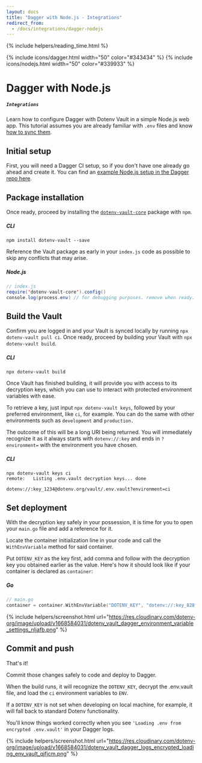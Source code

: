 ```yaml
---
layout: docs
title: "Dagger with Node.js - Integrations"
redirect_from:
  - /docs/integrations/dagger-nodejs
---
```


{% include helpers/reading_time.html %}

{% include icons/dagger.html width="50" color="#343434" %}
{% include icons/nodejs.html width="50" color="#339933" %}


# __Dagger with Node.js__
##### `Integrations`
Learn how to configure Dagger with Dotenv Vault in a simple Node.js web app. This tutorial assumes you are already familiar with `.env` files and know [how to sync them](/docs/tutorials/sync).

## Initial setup
First, you will need a Dagger CI setup, so if you don't have one already go ahead and create it. You can find an [example Node.js setup in the Dagger repo here](https://github.com/dagger/examples/tree/main/templates/nodejs/npm/gosdk).

## Package installation
Once ready, proceed by installing the [`dotenv-vault-core`](https://github.com/dotenv-org/dotenv-vault-core) package with `npm`.

##### CLI
```shell
npm install dotenv-vault --save
```

Reference the Vault package as early in your `index.js` code as possible to skip any conflicts that may arise.

##### Node.js

```java
// index.js
require('dotenv-vault-core').config()
console.log(process.env) // for debugging purposes. remove when ready.
```

## Build the Vault
Confirm you are logged in and your Vault is synced locally by running `npx dotenv-vault pull ci`. Once ready, proceed by building your Vault with `npx dotenv-vault build`.

##### CLI

```shell
npx dotenv-vault build
```

Once Vault has finished building, it will provide you with access to its decryption keys, which you can use to interact with protected environment variables with ease.

To retrieve a key, just input `npx dotenv-vault keys`, followed by your preferred environment, like `ci`, for example. You can do the same with other environments such as `development` and `production.`

The outcome of this will be a long URI being returned. You will immediately recognize it as it always starts with `dotenv://:key` and ends in `?environment=` with the environment you have chosen.

##### CLI

```shell
npx dotenv-vault keys ci
remote:   Listing .env.vault decryption keys... done

dotenv://:key_1234@dotenv.org/vault/.env.vault?environment=ci
```

## Set deployment
With the decryption key safely in your possession, it is time for you to open your `main.go` file and add a reference for it.

Locate the container initialization line in your code and call the `WithEnvVariable` method for said container.

Put `DOTENV_KEY` as the key first, add comma and follow with the decryption key you obtained earlier as the value. Here's how it should look like if your container is declared as `container`:

##### Go

```go
// main.go
container = container.WithEnvVariable("DOTENV_KEY", "dotenv://:key_828fe6f34bf06d690ca21eab39b2efc80e5466f412058cc156352ec0d5556a87@dotenv.org/vault/.env.vault?environment=ci")
```

{% include helpers/screenshot.html url="https://res.cloudinary.com/dotenv-org/image/upload/v1668584031/dotenv_vault_dagger_environment_variable_settings_nljafb.png" %}

## Commit and push

That's it!

Commit those changes safely to code and deploy to Dagger.

When the build runs, it will recognize the `DOTENV_KEY`, decrypt the .env.vault file, and load the `ci` environment variables to `ENV`.

If a `DOTENV_KEY` is not set when developing on local machine, for example, it will fall back to standard Dotenv functionality.

You'll know things worked correctly when you see `'Loading .env from encrypted .env.vault'` in your Dagger logs.

{% include helpers/screenshot.html url="https://res.cloudinary.com/dotenv-org/image/upload/v1668584031/dotenv_vault_dagger_logs_encrypted_loading_env_vault_qjfjcm.png" %}
